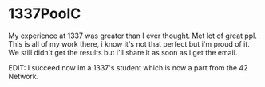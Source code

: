 # 1337PoolC

My experience at 1337 was greater than I ever thought. Met lot of great ppl.
This is all of my work there, i know it's not that perfect but i'm proud of it.
We still didn't get the results but i'll share it as soon as i get the email.

EDIT:
I succeed now im a 1337's student which is now a part from the 42 Network.

